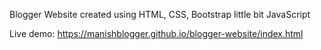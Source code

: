 Blogger Website created using HTML, CSS, Bootstrap little bit JavaScript

Live demo: https://manishblogger.github.io/blogger-website/index.html
